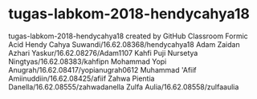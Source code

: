 # tugas-labkom-2018-hendycahya18
tugas-labkom-2018-hendycahya18 created by GitHub Classroom
Formic Acid
Hendy Cahya Suwandi/16.62.08368/hendycahya18
Adam Zaidan Azhari Yaskur/16.62.08276/Adam1107
Kahfi Puji Nursetya Ningtyas/16.62.08383/kahfipn
Mohammad Yopi Anugrah/16.62.08417/yopianugrah0612
Muhammad 'Afiif Amiinuddiin/16.62.08425/afiif
Zahwa Pientia Danella/16.62.08555/zahwadanella
Zulfa Aulia/16.62.08558/zulfaaulia
